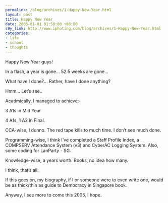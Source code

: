 ```yaml
--- 
permalink: /blog/archives/1-Happy-New-Year.html
layout: post
title: Happy New Year
date: 2005-01-01 01:58:00 +08:00
s9y_link: http://www.iphoting.com/blog/archives/1-Happy-New-Year.html
categories: 
- life
- school
- thoughts
---
```

<p class="whiteline"><p>Happy New Year guys!</p>
</p><p class="whiteline"><p>In a flash, a year is gone... 52.5 weeks are gone...</p>
</p><p class="whiteline"><p>What have I done?... Rather, have I done anything?</p>
</p><p class="whiteline"><p>Hmm... Let&#8217;s see..</p>
</p><p class="whiteline"><p>Acadmically, I managed to achieve:-</p>
</p><p class="break"><p>3 A1s in Mid Year</p><p class="whiteline">4 A1s, 1 A2 in Final.</p>
</p><p class="whiteline"><p>CCA-wise, I dunno. The red tape kills to much time. I don&#8217;t see much done.</p>
</p><p class="whiteline"><p>Programming-wise, I think I&#8217;ve completed a Staff Profile Index, a COMPSERV Attendance System (v3) and CyberAC Logging System. Also, some coding for LanParty - SG.</p>
</p><p class="whiteline"><p>Knowledge-wise, a years worth. Books, no idea how many.</p>
</p><p class="whiteline"><p>I think, that&#8217;s all.</p>
</p><p class="whiteline"><p>If this goes on, my biography, if I or someone were to even write one, would be as thick/thin as guide to Democracy in Singapore book.</p>
</p><p class="break"><p>Anyway, I see more to come this 2005, I hope.</p></p>
